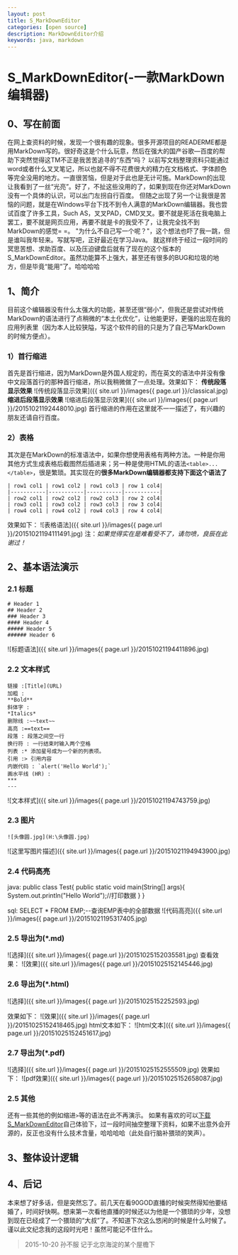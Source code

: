 ```yaml
---
layout: post
title: S_MarkDownEditor
categories: [open source]
description: MarkDownEditor介绍
keywords: java, markdown
---
```


# S_MarkDownEditor(-一款MarkDown编辑器)

## 0、写在前面
在网上查资料的时候，发现一个很有趣的现象。很多开源项目的READERME都是用MarkDown写的。很好奇这是个什么玩意，然后在强大的国产谷歌—百度的帮助下突然觉得这TM不正是我苦苦追寻的“东西”吗？
以前写文档整理资料只能通过word或者什么叉叉笔记，所以也就不得不花费很大的精力在文档格式、字体颜色等完全没用的地方。一直很苦恼，但是对于此也是无计可施。MarkDown的出现让我看到了一丝“光亮”。好了，不扯这些没用的了，如果到现在你还对MarkDown没有一个具体的认识，可以出门左拐自行百度。
但随之出现了另一个让我很是苦恼的问题，就是在Windows平台下找不到令人满意的MarkDown编辑器。我也尝试百度了许多工具，Such AS，叉叉PAD，CMD叉叉。要不就是死活在我电脑上罢工，要不就是网页应用，再要不就是卡的我受不了，让我完全找不到MarkDown的感觉= =。
"为什么不自己写一个呢？"，这个想法也吓了我一跳，但是谁叫我年轻来。写就写吧，正好最近在学习Java。
就这样终于经过一段时间的冥思苦想、求助百度、以及压迫键盘后就有了现在的这个版本的S_MarkDownEditor。虽然功能算不上强大，甚至还有很多的BUG和垃圾的地方，但是毕竟“能用”了。哈哈哈哈

## 1、简介
目前这个编辑器没有什么太强大的功能，甚至还很“弱小”，但我还是尝试对传统MarkDown的语法进行了点稍微的“本土化优化”，让他能更好，更强的出现在我的应用列表里（因为本人比较狭隘，写这个软件的目的只是为了自己写MarkDown的时候方便点）。

### 1）首行缩进
首先是首行缩进，因为MarkDown是外国人规定的，而在英文的语法中并没有像中文段落首行的那种首行缩进，所以我稍微做了一点处理。效果如下：
**传统段落显示效果**
![传统段落显示效果]({{ site.url }}/images{{ page.url }}/classical.jpg)
**缩进后段落显示效果**
![缩进后段落显示效果]({{ site.url }}/images{{ page.url }}/20151021192448010.jpg)
首行缩进的作用在这里就不一一描述了，有兴趣的朋友还请自行百度。

### 2）表格
其次是在MarkDown的标准语法中，如果你想使用表格有两种方法。一种是你用其他方式生成表格后截图然后插进来；另一种是使用HTML的语法`<table>...</table>`，很是繁琐。其实现在的**很多MarkDown编辑器都支持下面这个语法了**
```
| row1 col1 | row1 col2 | row1 col3 | row 1 col4|
|-----------|-----------|-----------|-----------|
| row2 col1 | row2 col2 | row2 col3 | row 2 col4|
| row3 col1 | row3 col2 | row3 col3 | row 3 col4|
| row4 col1 | row4 col2 | row4 col3 | row 4 col4|
```
效果如下：
![表格语法]({{ site.url }}/images{{ page.url }}/20151021194111491.jpg)
注：*如果觉得实在是难看受不了，请勿喷，良辰在此谢过！*

## 2、基本语法演示

### 2.1 标题
```
# Header 1
## Header 2
### Header 3
#### Header 4
##### Header 5
###### Header 6
```
![标题语法]({{ site.url }}/images{{ page.url }}/20151021194411896.jpg)

### 2.2 文本样式
```
链接 :[Title](URL)  
加粗 :
**Bold**  
斜体字 :
*Italics*  
删除线 :~~text~~  
高亮 :==text==  
段落 : 段落之间空一行  
换行符 : 一行结束时输入两个空格  
列表 :* 添加星号成为一个新的列表项。  
引用 :> 引用内容  
内嵌代码 : `alert('Hello World');`  
画水平线 (HR) :
***
---
```
![文本样式]({{ site.url }}/images{{ page.url }}/20151021194743759.jpg)

### 2.3 图片
```
![头像圆.jpg](H:\头像圆.jpg)
```
![这里写图片描述]({{ site.url }}/images{{ page.url }}/20151021194943900.jpg)

### 2.4 代码高亮
java:
public class Test{
	public static void main(String[] args){
		System.out.println("Hello World");//打印数据
	}
}

sql:
SELECT * FROM EMP;--查询EMP表中的全部数据
![代码高亮]({{ site.url }}/images{{ page.url }}/20151021195317405.jpg)

### 2.5 导出为(*.md)
![选择]({{ site.url }}/images{{ page.url }}/20151025152035581.jpg)
查看效果：
![效果]({{ site.url }}/images{{ page.url }}/20151025152145446.jpg)

### 2.6 导出为(*.html)
![选择]({{ site.url }}/images{{ page.url }}/20151025152252593.jpg)

效果如下：
![效果]({{ site.url }}/images{{ page.url }}/20151025152418465.jpg)
html文本如下：
![html文本]({{ site.url }}/images{{ page.url }}/20151025152451617.jpg)

### 2.7 导出为(*.pdf)
![选择]({{ site.url }}/images{{ page.url }}/20151025152555509.jpg)
效果如下：
![pdf效果]({{ site.url }}/images{{ page.url }}/20151025152658087.jpg)

### 2.5 其他
还有一些其他的例如缩进`>`等的语法在此不再演示。
如果有喜欢的可以[下载S_MarkDownEditor](http://download.csdn.net/album/detail/2349)自己体验下，过一段时间抽空整理下资料，如果不出意外会开源的，反正也没有什么技术含量，哈哈哈哈（此处自行脑补猥琐的笑声）。

## 3、整体设计逻辑

## 4、后记
本来想了好多话，但是突然忘了。前几天在看90GOD直播的时候突然得知他要结婚了，时间好快啊。想来第一次看他直播的时候还以为他是一个猥琐的少年，没想到现在已经成了一个猥琐的“大叔”了。不知道下次这么悠闲的时候是什么时候了。谨以此文纪念我的这段时光吧！虽然可能记不住什么。

>2015-10-20
孙不服
记于北京海淀的某个屋檐下